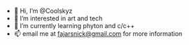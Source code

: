 - 👋 Hi, I’m @Coolskyz
- 👀 I’m interested in art and tech
- 🌱 I’m currently learning phyton and c/c++
- 📫 email me at fajarsnick@gmail.com for more information

<!---
Coolskyz/Coolskyz is a ✨ special ✨ repository because its `README.md` (this file) appears on your GitHub profile.
You can click the Preview link to take a look at your changes.
--->
